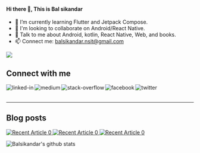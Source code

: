 #### Hi there 👋, This is Bal sikandar

- 🌱 I’m currently learning Flutter and Jetpack Compose.
- 👯 I'm looking to collaborate on Android/React Native.
- 💬 Talk to me about Android, kotlin, React Native, Web, and books.
- 📫 Connect me: balsikandar.nsit@gmail.com

![](https://komarev.com/ghpvc/?username=balsikandar)

## Connect with me
[<img align="left" alt="linked-in" src="https://img.shields.io/badge/linkedin-%230077B5.svg?&style=for-the-badge&logo=linkedin&logoColor=white" />](https://www.linkedin.com/in/balsikandar/)
[<img align="left" alt="medium" src="https://img.shields.io/badge/medium-%2312100E.svg?&style=for-the-badge&logo=medium&logoColor=white" />](https://medium.com/@balsikandar)
[<img align="left" alt="stack-overflow" src="https://img.shields.io/badge/stack%20overflow-FE7A16?logo=stack-overflow&logoColor=white&style=for-the-badge" />](https://stackoverflow.com/users/5332531/bali)
[<img align="left" alt="facebook" src="https://img.shields.io/badge/facebook-%231877F2.svg?&style=for-the-badge&logo=facebook&logoColor=white" />](https://www.facebook.com/balsikandar)
[<img align="left" alt="twitter" src="https://img.shields.io/badge/twitter-%231DA1F2.svg?&style=for-the-badge&logo=twitter&logoColor=white" />](https://twitter.com/balsikandar?lang=en)
<br>
<br>

---

## Blog posts
<a target="_blank" href="https://github-readme-medium-recent-article.vercel.app/medium/@balsikandar/0"><img src="https://github-readme-medium-recent-article.vercel.app/medium/@balsikandar/0" alt="Recent Article 0"> 
<a target="_blank" href="https://github-readme-medium-recent-article.vercel.app/medium/@balsikandar/0"><img src="https://github-readme-medium-recent-article.vercel.app/medium/@balsikandar/1" alt="Recent Article 0"> 
<a target="_blank" href="https://github-readme-medium-recent-article.vercel.app/medium/@balsikandar/0"><img src="https://github-readme-medium-recent-article.vercel.app/medium/@balsikandar/2" alt="Recent Article 0"> 

<img align="left" alt="Balsikandar's github stats" src="https://github-readme-stats.vercel.app/api?username=balsikandar&show-icons=true&hide_border=true" />
